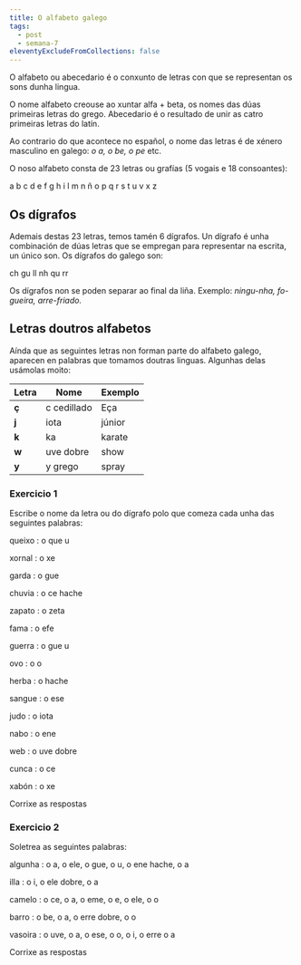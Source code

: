 ```yaml
---
title: O alfabeto galego
tags:
  - post
  - semana-7
eleventyExcludeFromCollections: false
---
```

O alfabeto ou abecedario é o conxunto de letras con que se representan os sons dunha lingua.

O nome alfabeto creouse ao xuntar alfa + beta, os nomes das dúas primeiras letras do grego. Abecedario é o resultado de unir as catro primeiras letras do latín. 

Ao contrario do que acontece no español, o nome das letras é de xénero masculino en galego: *o a, o be, o pe* etc. 

O noso alfabeto consta de 23 letras ou grafías (5 vogais e 18 consoantes):

<e-layout>
  <e-tag color=4 desc=a>a</e-tag>
  <e-tag color=4 desc=be>b</e-tag>
  <e-tag color=4 desc=ce>c</e-tag>
  <e-tag color=4 desc=de>d</e-tag>
  <e-tag color=4 desc=e>e</e-tag>
  <e-tag color=4 desc=efe>f</e-tag>
  <e-tag color=4 desc=gue>g</e-tag>
  <e-tag color=4 desc=hache>h</e-tag>
  <e-tag color=4 desc=i>i</e-tag>
  <e-tag color=4 desc=ele>l</e-tag>
  <e-tag color=4 desc=eme>m</e-tag>
  <e-tag color=4 desc=ene>n</e-tag>
  <e-tag color=4 desc=eñe>ñ</e-tag>
  <e-tag color=4 desc=o>o</e-tag>
  <e-tag color=4 desc=pe>p</e-tag>
  <e-tag color=4 desc=que>q</e-tag>
  <e-tag color=4 desc=erre>r</e-tag>
  <e-tag color=4 desc=ese>s</e-tag>
  <e-tag color=4 desc=te>t</e-tag>
  <e-tag color=4 desc=u>u</e-tag>
  <e-tag color=4 desc=uve>v</e-tag>
  <e-tag color=4 desc=xe>x</e-tag>
  <e-tag color=4 desc=zeta>z</e-tag>
</e-layout>

## Os dígrafos

Ademais destas 23 letras, temos tamén 6 dígrafos. Un dígrafo é unha combinación de dúas letras que se empregan para representar na escrita, un único son. Os dígrafos do galego son:

<e-layout>
  <e-tag color=5 desc="ce hache">ch</e-tag>
  <e-tag color=5 desc="gue u">gu</e-tag>
  <e-tag color=5 desc="ele dobre">ll</e-tag>
  <e-tag color=5 desc="ene hache">nh</e-tag>
  <e-tag color=5 desc="que u">qu</e-tag>
  <e-tag color=5 desc="erre dobre">rr</e-tag>
</e-layout>

Os dígrafos non se poden separar ao final da liña. Exemplo: *ningu-nha, fo-gueira, arre-friado.*

## Letras doutros alfabetos

Aínda que as seguintes letras non forman parte do alfabeto galego, aparecen en palabras que tomamos doutras linguas. Algunhas delas usámolas moito:

| Letra | Nome        | Exemplo |
| ----- | ----------- | ------- |
| **ç** | c cedillado | Eça     |
| **j** | iota        | júnior  |
| **k** | ka          | karate  |
| **w** | uve dobre   | show    |
| **y** | y grego     | spray   |

### Exercicio 1

Escribe o nome da letra ou do dígrafo polo que comeza cada unha das seguintes palabras:

queixo
: o <e-answer size=3>que u</e-answer> 

xornal
: o <e-answer size=3>xe</e-answer> 

garda
: o <e-answer size=3>gue</e-answer>

chuvia
: o <e-answer size=3>ce hache</e-answer> 

zapato
: o <e-answer size=3>zeta</e-answer> 

fama
: o <e-answer size=3>efe</e-answer> 

guerra
: o <e-answer size=3>gue u</e-answer>

ovo
: o <e-answer size=3>o</e-answer>

herba
: o <e-answer size=3>hache</e-answer>

sangue
: o <e-answer size=3>ese</e-answer>

judo
: o <e-answer size=3>iota</e-answer>

nabo
: o <e-answer size=3>ene</e-answer>

web
: o <e-answer size=3>uve dobre</e-answer>

cunca
: o <e-answer size=3>ce</e-answer>

xabón
: o <e-answer size=3>xe</e-answer>


<e-validate>Corrixe as respostas</e-validate>

### Exercicio 2

Soletrea as seguintes palabras:

algunha
: o <e-answer size=3>a</e-answer>, o <e-answer size=3>ele</e-answer>, o <e-answer size=3>gue</e-answer>, o <e-answer size=3>u</e-answer>, o <e-answer size=3>ene hache</e-answer>, o <e-answer size=3>a</e-answer>

illa
: o <e-answer size=3>i</e-answer>, o <e-answer size=3>ele dobre</e-answer>, o <e-answer size=3>a</e-answer>

camelo
: o <e-answer size=3>ce</e-answer>, o <e-answer size=3>a</e-answer>, o <e-answer size=3>eme</e-answer>, o <e-answer size=3>e</e-answer>, o <e-answer size=3>ele</e-answer>, o <e-answer size=3>o</e-answer>

barro
: o <e-answer size=3>be</e-answer>, o <e-answer size=3>a</e-answer>, o <e-answer size=3>erre dobre</e-answer>, o <e-answer size=3>o</e-answer>

vasoira
: o <e-answer size=3>uve</e-answer>, o <e-answer size=3>a</e-answer>, o <e-answer size=3>ese</e-answer>, o <e-answer size=3>o</e-answer>, o <e-answer size=3>i</e-answer>, o <e-answer size=3>erre</e-answer> o <e-answer size=3>a</e-answer>

<e-validate>Corrixe as respostas</e-validate>
